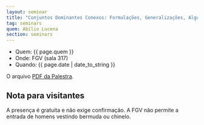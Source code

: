 ```yaml
---
layout: seminar
title: "Conjuntos Dominantes Conexos: Formulações, Generalizações, Algoritmos de Solução e Aplicações" 
tag: seminars
quem: Abilio Lucena
section: seminars
---
```


- Quem:  {{ page.quem }}
- Onde:  FGV (sala 317)
- Quando: {{ page.date | date_to_string }}

O arquivo
[PDF da Palestra](https://docs.google.com/viewer?a=v&pid=gmail&attid=0.2&thid=1337eeb330dd173f&mt=application/pdf&url=https://mail.google.com/mail/?ui%3D2%26ik%3D6adfcc2a16%26view%3Datt%26th%3D1337eeb330dd173f%26attid%3D0.2%26disp%3Dsafe%26realattid%3Df_gps8k4n22%26zw&sig=AHIEtbSzR9UqAA2WrkT1NxQi1boNxyMqPA).

## Nota para visitantes

A presença é gratuíta e não exige confirmação. A FGV não permite a
entrada de homens vestindo bermuda ou chinelo.
